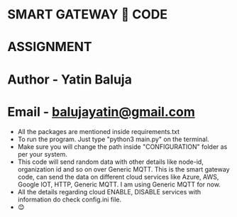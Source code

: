 # SMART GATEWAY 🚪 CODE
# ASSIGNMENT


# Author - Yatin Baluja
# Email - balujayatin@gmail.com

* All the packages are mentioned inside requirements.txt
* To run the program. Just type "python3 main.py" on the terminal.
* Make sure you will change the path inside "CONFIGURATION" folder as per your system.
* This code will send random data with other details like node-id, organization id and so on over Generic MQTT. This is the smart gateway code, can send the data on different cloud services like Azure, AWS, Google IOT, HTTP, Generic MQTT. I am using Generic MQTT for now.
* All the details regarding cloud ENABLE, DISABLE services with information do check config.ini file.
* 😊
